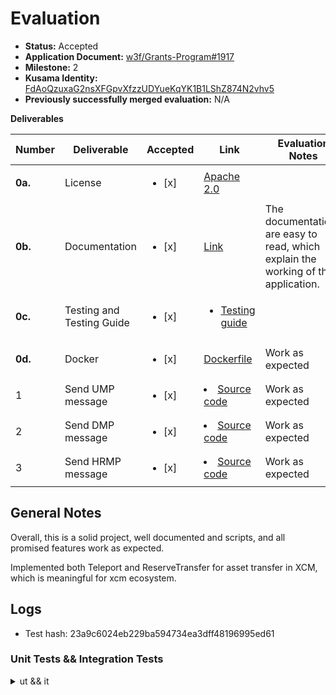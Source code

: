 # Evaluation

- **Status:** Accepted
- **Application Document:** [w3f/Grants-Program#1917](https://github.com/w3f/Grants-Program/blob/master/applications/xcm-tools.md)
- **Milestone:** 2
- **Kusama Identity:** [FdAoQzuxaG2nsXFGpvXfzzUDYueKqYK1B1LShZ874N2vhv5](https://sub.id/FdAoQzuxaG2nsXFGpvXfzzUDYueKqYK1B1LShZ874N2vhv5)
- **Previously successfully merged evaluation:** N/A

**Deliverables**

| Number | Deliverable | Accepted | Link | Evaluation Notes |
| ------ | ----------- | -------- | ---- |----------------- |
| **0a.**| License |<ul><li>[x] </li></ul>| [Apache 2.0](https://github.com/gmajor-encrypt/xcm-tools/blob/main/LICENSE ) | |
| **0b.** | Documentation |<ul><li>[x] </li></ul>|[Link](https://github.com/gmajor-encrypt/xcm-tools/blob/main/README.md)  | The documentations are easy to read, which explain the working of the application.|
| **0c.** | Testing and Testing Guide |<ul><li>[x] </li></ul>| <ul> <li>[Testing guide](https://github.com/gmajor-encrypt/xcm-tools#test)</li> </ul> | |
| **0d.** | Docker |<ul><li>[x] </li></ul>| [Dockerfile](https://github.com/gmajor-encrypt/xcm-tools/blob/main/Dockerfile) | Work as expected |
| 1 | Send UMP message |<ul><li>[x] </li></ul>| </li> <li> [Source code](https://github.com/gmajor-encrypt/xcm-tools/blob/main/tx/ump.go) </li> </ul> | Work as expected|
| 2 | Send DMP message |<ul><li>[x] </li></ul>| </li> <li> [Source code](https://github.com/gmajor-encrypt/xcm-tools/blob/main/tx/dmp.go) </li> </ul> | Work as expected |
| 3 | Send HRMP message |<ul><li>[x] </li></ul>| </li> <li> [Source code](https://github.com/gmajor-encrypt/xcm-tools/blob/main/tx/hrmp.go) </li> </ul> | Work as expected |

## General Notes

Overall, this is a solid project, well documented and scripts, and all promised features work as expected.

Implemented both Teleport and ReserveTransfer for asset transfer in XCM, which is meaningful for xcm ecosystem.

## Logs

- Test hash: 23a9c6024eb229ba594734ea3dff48196995ed61

### Unit Tests && Integration Tests

<details>

<summary> ut && it </summary>

```bash
?   	github.com/gmajor-encrypt/xcm-tools/cli	[no test files]
?   	github.com/gmajor-encrypt/xcm-tools/cmd	[no test files]
?   	github.com/gmajor-encrypt/xcm-tools/example	[no test files]
?   	github.com/gmajor-encrypt/xcm-tools/tracker	[no test files]
=== RUN   Test_Dmp_func
=== RUN   Test_Dmp_func/LimitedReserveTransferAssets
=== RUN   Test_Dmp_func/ReserveTransferAssets
=== RUN   Test_Dmp_func/LimitedTeleportAssets
=== RUN   Test_Dmp_func/TeleportAssets
=== RUN   Test_Dmp_func/Send
--- PASS: Test_Dmp_func (0.00s)
    --- PASS: Test_Dmp_func/LimitedReserveTransferAssets (0.00s)
    --- PASS: Test_Dmp_func/ReserveTransferAssets (0.00s)
    --- PASS: Test_Dmp_func/LimitedTeleportAssets (0.00s)
    --- PASS: Test_Dmp_func/TeleportAssets (0.00s)
    --- PASS: Test_Dmp_func/Send (0.00s)
=== RUN   Test_HRMP_func
=== RUN   Test_HRMP_func/LimitedReserveTransferAssets
=== RUN   Test_HRMP_func/ReserveTransferAssets
=== RUN   Test_HRMP_func/LimitedTeleportAssets
=== RUN   Test_HRMP_func/TeleportAssets
=== RUN   Test_HRMP_func/Send
--- PASS: Test_HRMP_func (0.00s)
    --- PASS: Test_HRMP_func/LimitedReserveTransferAssets (0.00s)
    --- PASS: Test_HRMP_func/ReserveTransferAssets (0.00s)
    --- PASS: Test_HRMP_func/LimitedTeleportAssets (0.00s)
    --- PASS: Test_HRMP_func/TeleportAssets (0.00s)
    --- PASS: Test_HRMP_func/Send (0.00s)
=== RUN   Test_ConvertMultiLocationAccountId32
--- PASS: Test_ConvertMultiLocationAccountId32 (0.00s)
=== RUN   Test_SimplifyMultiLocationParaId
--- PASS: Test_SimplifyMultiLocationParaId (0.00s)
=== RUN   Test_SimplifyMultiLocationRelayChain
--- PASS: Test_SimplifyMultiLocationRelayChain (0.00s)
=== RUN   Test_SimplifyMultiAssets
--- PASS: Test_SimplifyMultiAssets (0.00s)
=== RUN   Test_Client
--- PASS: Test_Client (24.24s)
=== RUN   TestXcmTransfer
=== RUN   TestXcmTransfer/Test_XCM_Ump_Transfer
=== RUN   TestXcmTransfer/Test_XCM_HRMP_Send
--- PASS: TestXcmTransfer (20.09s)
    --- PASS: TestXcmTransfer/Test_XCM_Ump_Transfer (4.97s)
    --- PASS: TestXcmTransfer/Test_XCM_HRMP_Send (4.96s)
=== RUN   TestDmpTransfer
=== RUN   TestDmpTransfer/Test_XCM_Dmp_Transfer
--- PASS: TestDmpTransfer (16.24s)
    --- PASS: TestDmpTransfer/Test_XCM_Dmp_Transfer (1.63s)
=== RUN   Test_Ump_func
=== RUN   Test_Ump_func/LimitedReserveTransferAssets
=== RUN   Test_Ump_func/ReserveTransferAssets
=== RUN   Test_Ump_func/LimitedTeleportAssets
=== RUN   Test_Ump_func/TeleportAssets
=== RUN   Test_Ump_func/Send
--- PASS: Test_Ump_func (0.00s)
    --- PASS: Test_Ump_func/LimitedReserveTransferAssets (0.00s)
    --- PASS: Test_Ump_func/ReserveTransferAssets (0.00s)
    --- PASS: Test_Ump_func/LimitedTeleportAssets (0.00s)
    --- PASS: Test_Ump_func/TeleportAssets (0.00s)
    --- PASS: Test_Ump_func/Send (0.00s)
=== RUN   TestXcmSend
=== RUN   TestXcmSend/Test_XCM_Ump_Send
=== RUN   TestXcmSend/Test_XCM_HRMP_Send
--- PASS: TestXcmSend (53.15s)
    --- PASS: TestXcmSend/Test_XCM_Ump_Send (15.79s)
    --- PASS: TestXcmSend/Test_XCM_HRMP_Send (23.96s)
=== RUN   Test_XCM_Dmp_Send
--- PASS: Test_XCM_Dmp_Send (18.06s)
PASS
ok  	github.com/gmajor-encrypt/xcm-tools/tx	131.826s
=== RUN   Test_ToInt
--- PASS: Test_ToInt (0.00s)
PASS
ok  	github.com/gmajor-encrypt/xcm-tools/util	0.002s

```

</details>
